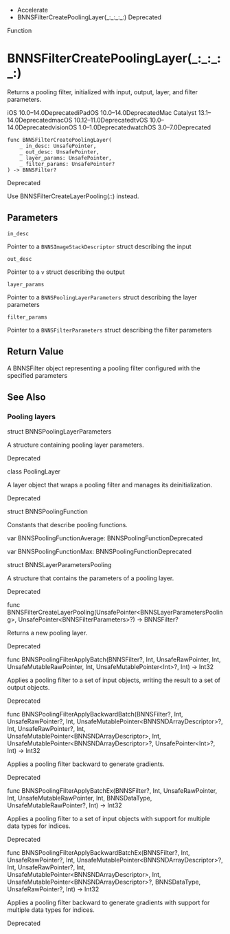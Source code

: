 

- Accelerate
-  BNNSFilterCreatePoolingLayer(\_:\_:\_:\_:) Deprecated

Function

# BNNSFilterCreatePoolingLayer(\_:\_:\_:\_:)

Returns a pooling filter, initialized with input, output, layer, and filter parameters.

iOS 10.0–14.0DeprecatediPadOS 10.0–14.0DeprecatedMac Catalyst 13.1–14.0DeprecatedmacOS 10.12–11.0DeprecatedtvOS 10.0–14.0DeprecatedvisionOS 1.0–1.0DeprecatedwatchOS 3.0–7.0Deprecated

``` source
func BNNSFilterCreatePoolingLayer(
    _ in_desc: UnsafePointer,
    _ out_desc: UnsafePointer,
    _ layer_params: UnsafePointer,
    _ filter_params: UnsafePointer?
) -> BNNSFilter?
```

Deprecated

Use BNNSFilterCreateLayerPooling(_:_:) instead.

## Parameters 

`in_desc`  

Pointer to a `BNNSImageStackDescriptor` struct describing the input

`out_desc`  

Pointer to a `v` struct describing the output

`layer_params`  

Pointer to a `BNNSPoolingLayerParameters` struct describing the layer parameters

`filter_params`  

Pointer to a `BNNSFilterParameters` struct describing the filter parameters

## Return Value

A BNNSFilter object representing a pooling filter configured with the specified parameters

## See Also

### Pooling layers

struct BNNSPoolingLayerParameters

A structure containing pooling layer parameters.

Deprecated

class PoolingLayer

A layer object that wraps a pooling filter and manages its deinitialization.

Deprecated

struct BNNSPoolingFunction

Constants that describe pooling functions.

var BNNSPoolingFunctionAverage: BNNSPoolingFunctionDeprecated

var BNNSPoolingFunctionMax: BNNSPoolingFunctionDeprecated

struct BNNSLayerParametersPooling

A structure that contains the parameters of a pooling layer.

Deprecated

func BNNSFilterCreateLayerPooling(UnsafePointer&lt;BNNSLayerParametersPooling>, UnsafePointer&lt;BNNSFilterParameters>?) -> BNNSFilter?

Returns a new pooling layer.

Deprecated

func BNNSPoolingFilterApplyBatch(BNNSFilter?, Int, UnsafeRawPointer, Int, UnsafeMutableRawPointer, Int, UnsafeMutablePointer&lt;Int>?, Int) -> Int32

Applies a pooling filter to a set of input objects, writing the result to a set of output objects.

Deprecated

func BNNSPoolingFilterApplyBackwardBatch(BNNSFilter?, Int, UnsafeRawPointer?, Int, UnsafeMutablePointer&lt;BNNSNDArrayDescriptor>?, Int, UnsafeRawPointer?, Int, UnsafeMutablePointer&lt;BNNSNDArrayDescriptor>, Int, UnsafeMutablePointer&lt;BNNSNDArrayDescriptor>?, UnsafePointer&lt;Int>?, Int) -> Int32

Applies a pooling filter backward to generate gradients.

Deprecated

func BNNSPoolingFilterApplyBatchEx(BNNSFilter?, Int, UnsafeRawPointer, Int, UnsafeMutableRawPointer, Int, BNNSDataType, UnsafeMutableRawPointer?, Int) -> Int32

Applies a pooling filter to a set of input objects with support for multiple data types for indices.

Deprecated

func BNNSPoolingFilterApplyBackwardBatchEx(BNNSFilter?, Int, UnsafeRawPointer?, Int, UnsafeMutablePointer&lt;BNNSNDArrayDescriptor>?, Int, UnsafeRawPointer?, Int, UnsafeMutablePointer&lt;BNNSNDArrayDescriptor>, Int, UnsafeMutablePointer&lt;BNNSNDArrayDescriptor>?, BNNSDataType, UnsafeRawPointer?, Int) -> Int32

Applies a pooling filter backward to generate gradients with support for multiple data types for indices.

Deprecated

